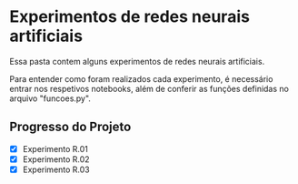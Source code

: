 # Experimentos de redes neurais artificiais

Essa pasta contem alguns experimentos de redes neurais artificiais.

Para entender como foram realizados cada experimento, é necessário entrar nos respetivos notebooks, além de conferir as funções definidas no arquivo "funcoes.py".

<!-- Progresso -->
## Progresso do Projeto <a name="progresso"></a>

- [x] Experimento R.01
- [x] Experimento R.02
- [x] Experimento R.03